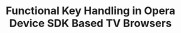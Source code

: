 ---
title: Functional Key Handling in Opera Device SDK Based TV Browsers
authors:
- patrick-lauke
- layout: article
---